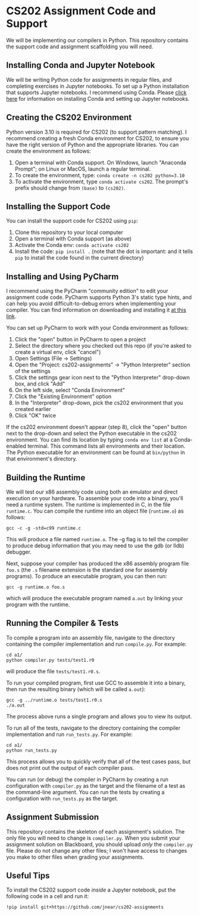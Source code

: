 # CS202 Assignment Code and Support

We will be implementing our compilers in Python. This repository
contains the support code and assignment scaffolding you will need.

## Installing Conda and Jupyter Notebook

We will be writing Python code for assignments in regular files, and
completing exercises in Jupyter notebooks. To set up a Python
installation that supports Jupyter notebooks. I recommend using Conda.
Please [click
here](https://github.com/jnear/cs211-data-privacy/blob/master/jupyter.md)
for information on installing Conda and setting up Jupyter notebooks.

## Creating the CS202 Environment

Python version 3.10 is required for CS202 (to support pattern
matching). I recommend creating a fresh Conda environment for CS202,
to ensure you have the right version of Python and the appropriate
libraries. You can create the environment as follows:

1. Open a terminal with Conda support. On Windows, launch "Anaconda
   Prompt"; on Linux or MacOS, launch a regular terminal.
2. To create the environment, type: `conda create -n cs202 python=3.10`
3. To activate the environment, type `conda activate cs202`. The
   prompt's prefix should change from `(base)` to `(cs202)`.

## Installing the Support Code

You can install the support code for CS202 using `pip`:

1. Clone this repository to your local computer
2. Open a terminal with Conda support (as above)
3. Activate the Conda env: `conda activate cs202`
4. Install the code: `pip install .` (note that the dot is important:
   and it tells `pip` to install the code found in the current
   directory)

## Installing and Using PyCharm

I recommend using the PyCharm "community edition" to edit your
assignment code code. PyCharm supports Python 3's static type hints,
and can help you avoid difficult-to-debug errors when implementing
your compiler. You can find information on downloading and installing
it [at this link](https://www.jetbrains.com/pycharm/download/).

You can set up PyCharm to work with your Conda environment as follows:

1. Click the "open" button in PyCharm to open a project
2. Select the directory where you checked out this repo (if you're
   asked to create a virtual env, click "cancel")
3. Open Settings (File -> Settings)
4. Open the "Project: cs202-assignments" -> "Python Interpreter"
   section of the settings
5. Click the settings gear icon next to the "Python Interpreter"
   drop-down box, and click "Add"
6. On the left side, select "Conda Environment"
7. Click the "Existing Environment" option
8. In the "Interpreter" drop-down, pick the cs202 environment that you
   created earlier
9. Click "OK" twice
   
If the cs202 environment doesn't appear (step 8), click the "open"
button next to the drop-down and select the Python executable in the
cs202 environment. You can find its location by typing `conda env
list` at a Conda-enabled terminal. This command lists all environments
and their location. The Python executable for an environment can be
found at `bin/python` in that environment's directory.

## Building the Runtime

We will test our x86 assembly code using both an emulator and direct
execution on your hardware. To assemble your code into a binary,
you'll need a runtime system. The runtime is implemented in C, in the
file `runtime.c`. You can compile the runtime into an object file
(`runtime.o`) as follows:

```
gcc -c -g -std=c99 runtime.c
```

This will produce a file named `runtime.o`. The -g flag is to tell the
compiler to produce debug information that you may need to use the gdb
(or lldb) debugger.

Next, suppose your compiler has produced the x86 assembly program file
`foo.s` (the `.s` filename extension is the standard one for assembly
programs). To produce an executable program, you can then run:

```
gcc -g runtime.o foo.s
```

which will produce the executable program named `a.out` by linking
your program with the runtime.

## Running the Compiler & Tests

To compile a program into an assembly file, navigate to the directory
containing the compiler implementation and run `compile.py`. For example:

```
cd a1/
python compiler.py tests/test1.r0
```

will produce the file `tests/test1.r0.s`.

To run your compiled program, first use GCC to assemble it into a
binary, then run the resulting binary (which will be called `a.out`):

```
gcc -g ../runtime.o tests/test1.r0.s
./a.out
```

The process above runs a single program and allows you to view its
output.

To run all of the tests, navigate to the directory containing the
compiler implementation and run `run_tests.py`. For example:

```
cd a1/
python run_tests.py
```

This process allows you to quickly verify that all of the test cases
pass, but does not print out the output of each compiler pass.

You can run (or debug) the compiler in PyCharm by creating a run
configuration with `compiler.py` as the target and the filename of a
test as the command-line argument. You can run the tests by creating a
configuration with `run_tests.py` as the target.

## Assignment Submission

This repository contains the skeleton of each assignment's
solution. The only file you will need to change is `compiler.py`. When
you submit your assignment solution on Blackboard, you should upload
*only* the `compiler.py` file. Please do not change any other files; I
won't have access to changes you make to other files when grading your
assignments.

## Useful Tips

To install the CS202 support code *inside* a Jupyter notebook, put the
following code in a cell and run it:

```
!pip install git+https://github.com/jnear/cs202-assignments
```
